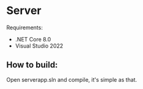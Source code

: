 # Server

Requirements:

 - .NET Core 8.0
 - Visual Studio 2022

## How to build:

Open serverapp.sln and compile, it's simple as that.

